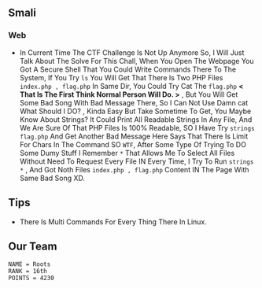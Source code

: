 ## Smali
### Web

- In Current Time The CTF Challenge Is Not Up Anymore So, I Will Just Talk About The Solve For This Chall, When You Open The Webpage You Got A Secure Shell That You Could Write Commands There To The System, If You Try ```ls``` You Will Get That There Is Two PHP Files ```index.php , flag.php``` In Same Dir, You Could Try Cat The ```flag.php``` **< That Is The First Think Normal Person Will Do. >** , But You Will Get Some Bad Song With Bad Message There, So I Can Not Use Damn cat What Should I DO? , Kinda Easy But Take Sometime To Get, You Maybe Know About Strings? It Could Print All Readable Strings In Any File, And We Are Sure Of That PHP Files Is 100% Readable, SO I Have Try ```strings flag.php``` And Get Another Bad Message Here Says That There Is Limit For Chars In The Command SO ```WTF```, After Some Type Of Trying To DO Some Dumy Stuff I Remember ```*``` That Allows Me To Select All Files Without Need To Request Every File IN Every Time, I Try To Run ```strings *``` , And Got Noth Files ```index.php , flag.php``` Content IN The Page With Same Bad Song XD.

## Tips

- There Is Multi Commands For Every Thing There In Linux.

## Our Team

```
NAME = Roots
RANK = 16th
POINTS = 4230
```